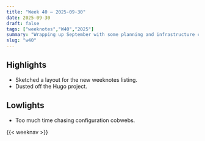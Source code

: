 ```yaml
---
title: "Week 40 — 2025-09-30"
date: 2025-09-30
draft: false
tags: ["weeknotes","W40","2025"]
summary: "Wrapping up September with some planning and infrastructure chores."
slug: "w40"
---
```


## Highlights
- Sketched a layout for the new weeknotes listing.
- Dusted off the Hugo project.

## Lowlights
- Too much time chasing configuration cobwebs.

{{< weeknav >}}
